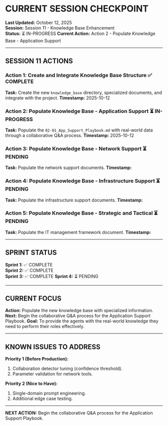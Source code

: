 # CURRENT SESSION CHECKPOINT

**Last Updated:** October 12, 2025  
**Session:** Session 11 - Knowledge Base Enhancement  
**Status:** ⏳ IN-PROGRESS
**Current Action:** Action 2 - Populate Knowledge Base - Application Support

---

## SESSION 11 ACTIONS

### Action 1: Create and Integrate Knowledge Base Structure ✅ COMPLETE
**Task:** Create the new `knowledge_base` directory, specialized documents, and integrate with the project.
**Timestamp:** 2025-10-12

### Action 2: Populate Knowledge Base - Application Support ⏳ IN-PROGRESS
**Task:** Populate the `02-01_App_Support_Playbook.md` with real-world data through a collaborative Q&A process.
**Timestamp:** 2025-10-12

### Action 3: Populate Knowledge Base - Network Support ⏳ PENDING
**Task:** Populate the network support documents.
**Timestamp:**

### Action 4: Populate Knowledge Base - Infrastructure Support ⏳ PENDING
**Task:** Populate the infrastructure support documents.
**Timestamp:**

### Action 5: Populate Knowledge Base - Strategic and Tactical ⏳ PENDING
**Task:** Populate the IT management framework document.
**Timestamp:**

---

## SPRINT STATUS

**Sprint 1:** ✅ COMPLETE  
**Sprint 2:** ✅ COMPLETE  
**Sprint 3:** ✅ COMPLETE
**Sprint 4:** ⏳ PENDING

---

## CURRENT FOCUS

**Action:** Populate the new knowledge base with specialized information.  
**Next:** Begin the collaborative Q&A process for the Application Support Playbook.
**Goal:** To provide the agents with the real-world knowledge they need to perform their roles effectively.

---

## KNOWN ISSUES TO ADDRESS

**Priority 1 (Before Production):**
1. Collaboration detector tuning (confidence threshold).
2. Parameter validation for network tools.

**Priority 2 (Nice to Have):**
1. Single-domain prompt engineering.
2. Additional edge case testing.

---

**NEXT ACTION:** Begin the collaborative Q&A process for the Application Support Playbook.
